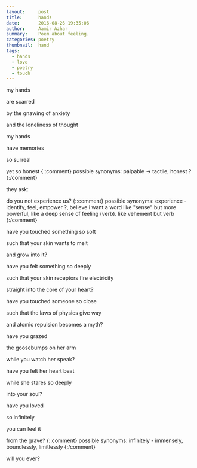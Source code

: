 ```yaml
---
layout:     post
title:      hands
date:       2016-08-26 19:35:06
author:     Aamir Azhar
summary:    Poem about feeling.
categories: poetry
thumbnail:  hand
tags:
  - hands
  - love
  - poetry
  - touch
---
```

my hands

are scarred

by the gnawing of anxiety

and the loneliness of thought

my hands

have memories

so surreal

yet so honest
{::comment}
possible synonyms:
palpable -> tactile, honest ?
{:/comment}


they ask:

do you not experience us?
{::comment}
possible synonyms:
experience - identify, feel, empower ?, believe
i want a word like "sense" but more powerful, like a deep sense of feeling (verb). like vehement but verb
{:/comment}

have you touched something so soft

such that your skin wants to melt

and grow into it?

have you felt something so deeply

such that your skin receptors fire electricity

straight into the core of your heart?

have you touched someone so close

such that the laws of physics give way

and atomic repulsion becomes a myth?

have you grazed

the goosebumps on her arm

while you watch her speak?

have you felt her heart beat

while she stares so deeply

into your soul?

have you loved

so infinitely

you can feel it

from the grave?
{::comment}
possible synonyms:
infinitely - immensely, boundlessly, limitlessly
{:/comment}


will you ever?
